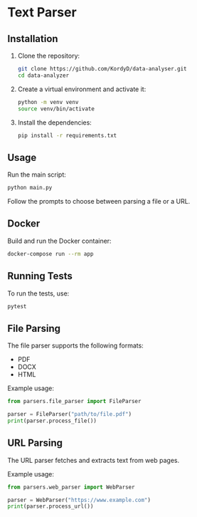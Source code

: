 # Text Parser

## Installation

1. Clone the repository:

   ```sh
   git clone https://github.com/KordyD/data-analyser.git
   cd data-analyzer
   ```

2. Create a virtual environment and activate it:

   ```sh
   python -m venv venv
   source venv/bin/activate
   ```

3. Install the dependencies:
   ```sh
   pip install -r requirements.txt
   ```

## Usage

Run the main script:

```sh
python main.py
```

Follow the prompts to choose between parsing a file or a URL.

## Docker

Build and run the Docker container:

```sh
docker-compose run --rm app
```

## Running Tests

To run the tests, use:

```sh
pytest
```

## File Parsing

The file parser supports the following formats:

- PDF
- DOCX
- HTML

Example usage:

```py
from parsers.file_parser import FileParser

parser = FileParser("path/to/file.pdf")
print(parser.process_file())
```

## URL Parsing

The URL parser fetches and extracts text from web pages.

Example usage:

```py
from parsers.web_parser import WebParser

parser = WebParser("https://www.example.com")
print(parser.process_url())
```
